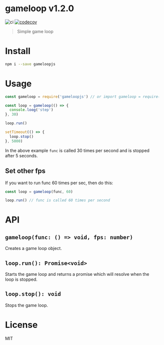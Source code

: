 # gameloop v1.2.0

![ci](https://github.com/kt3k/gameloop/workflows/ci/badge.svg)
[![codecov](https://codecov.io/gh/kt3k/gameloop/branch/master/graph/badge.svg)](https://codecov.io/gh/kt3k/gameloop)

> Simple game loop

# Install

```sh
npm i --save gameloopjs
```

# Usage

```js
const gameloop = require('gameloopjs') // or import gameloop = require('gameloopjs') if you use typescript.

const loop = gameloop(() => {
  console.loog('step')
}, 30)

loop.run()

setTimeout(() => {
  loop.stop()
}, 5000)
```

In the above example `func` is called 30 times per second and is stopped after 5 seconds.

## Set other fps

If you want to run func 60 times per sec, then do this:

```js
const loop = gameloop(func, 60)

loop.run() // func is called 60 times per second
```

# API

## `gameloop(func: () => void, fps: number)`

Creates a game loop object.

## `loop.run(): Promise<void>`

Starts the game loop and returns a promise which will resolve when the loop is stopped.

## `loop.stop(): void`

Stops the game loop.


# License

MIT
